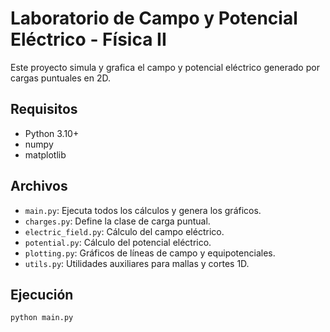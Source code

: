 # Laboratorio de Campo y Potencial Eléctrico - Física II

Este proyecto simula y grafica el campo y potencial eléctrico generado por cargas puntuales en 2D.

## Requisitos
- Python 3.10+
- numpy
- matplotlib

## Archivos
- `main.py`: Ejecuta todos los cálculos y genera los gráficos.
- `charges.py`: Define la clase de carga puntual.
- `electric_field.py`: Cálculo del campo eléctrico.
- `potential.py`: Cálculo del potencial eléctrico.
- `plotting.py`: Gráficos de líneas de campo y equipotenciales.
- `utils.py`: Utilidades auxiliares para mallas y cortes 1D.

## Ejecución

```bash
python main.py

